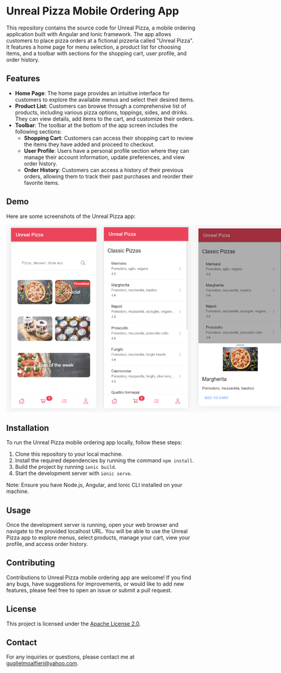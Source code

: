 # Unreal Pizza Mobile Ordering App

This repository contains the source code for Unreal Pizza, a mobile ordering application built with Angular and Ionic framework. The app allows customers to place pizza orders at a fictional pizzeria called "Unreal Pizza". It features a home page for menu selection, a product list for choosing items, and a toolbar with sections for the shopping cart, user profile, and order history.

## Features

- **Home Page**: The home page provides an intuitive interface for customers to explore the available menus and select their desired items.
- **Product List**: Customers can browse through a comprehensive list of products, including various pizza options, toppings, sides, and drinks. They can view details, add items to the cart, and customize their orders.
- **Toolbar**: The toolbar at the bottom of the app screen includes the following sections:
  - **Shopping Cart**: Customers can access their shopping cart to review the items they have added and proceed to checkout.
  - **User Profile**: Users have a personal profile section where they can manage their account information, update preferences, and view order history.
  - **Order History**: Customers can access a history of their previous orders, allowing them to track their past purchases and reorder their favorite items.

## Demo

Here are some screenshots of the Unreal Pizza app:

<div style="display: flex;">
  <img src="https://github.com/galfiery/unreal-pizza/raw/main/demo-images/image_1.png" alt="Image 1" width="250">
  <img src="https://github.com/galfiery/unreal-pizza/raw/main/demo-images/image_2.png" alt="Image 2" width="250">
  <img src="https://github.com/galfiery/unreal-pizza/raw/main/demo-images/image_3.png" alt="Image 3" width="250">
  <img src="https://github.com/galfiery/unreal-pizza/raw/main/demo-images/image_4.png" alt="Image 3" width="250">
</div>

## Installation

To run the Unreal Pizza mobile ordering app locally, follow these steps:

1. Clone this repository to your local machine.
2. Install the required dependencies by running the command `npm install`.
3. Build the project by running `ionic build`.
4. Start the development server with `ionic serve`.

Note: Ensure you have Node.js, Angular, and Ionic CLI installed on your machine.

## Usage

Once the development server is running, open your web browser and navigate to the provided localhost URL. You will be able to use the Unreal Pizza app to explore menus, select products, manage your cart, view your profile, and access order history.

## Contributing

Contributions to Unreal Pizza mobile ordering app are welcome! If you find any bugs, have suggestions for improvements, or would like to add new features, please feel free to open an issue or submit a pull request.

## License

This project is licensed under the [Apache License 2.0](LICENSE).

## Contact

For any inquiries or questions, please contact me at guglielmoalfieri@yahoo.com.
